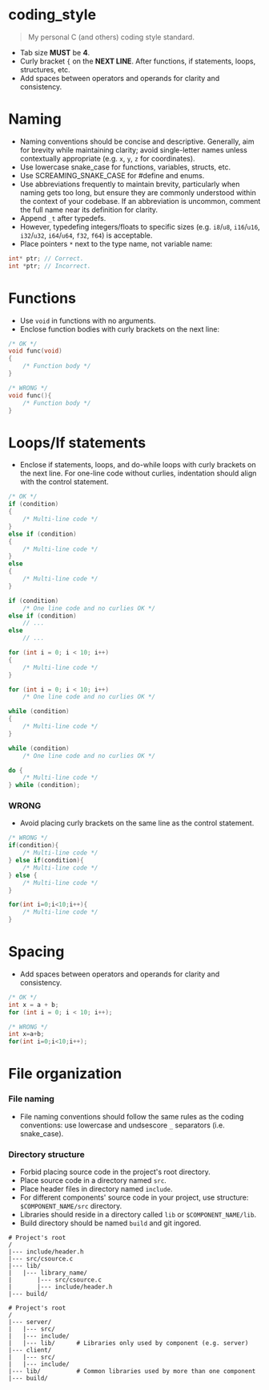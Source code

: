 # coding_style
> My personal C (and others) coding style standard. 

* Tab size **MUST** be **4**.
* Curly bracket `{` on the **NEXT LINE**. After functions, if statements, loops, structures, etc.
* Add spaces between operators and operands for clarity and consistency.

# Naming
* Naming conventions should be concise and descriptive. Generally, aim for brevity while maintaining clarity; avoid single-letter names unless contextually appropriate (e.g. `x`, `y`, `z` for coordinates).
* Use lowercase snake_case for functions, variables, structs, etc.
* Use SCREAMING_SNAKE_CASE for #define and enums.
* Use abbreviations frequently to maintain brevity, particularly when naming gets too long, but ensure they are commonly understood within the context of your codebase. If an abbreviation is uncommon, comment the full name near its definition for clarity.
* Append `_t` after typedefs.
* However, typedefing integers/floats to specific sizes (e.g. `i8`/`u8`, `i16`/`u16`, `i32`/`u32`, `i64`/`u64`, `f32`, `f64`) is acceptable.
* Place pointers `*` next to the type name, not variable name:
```c++
int* ptr; // Correct.
int *ptr; // Incorrect.
```

# Functions
* Use `void` in functions with no arguments.
* Enclose function bodies with curly brackets on the next line:
```c++
/* OK */
void func(void)
{
    /* Function body */
}

/* WRONG */
void func(){
    /* Function body */
}
```

# Loops/If statements
* Enclose if statements, loops, and do-while loops with curly brackets on the next line. For one-line code without curlies, indentation should align with the control statement.
```c++
/* OK */
if (condition)
{
    /* Multi-line code */
}
else if (condition)
{
    /* Multi-line code */
}
else
{
    /* Multi-line code */
}

if (condition)
    /* One line code and no curlies OK */
else if (condition)
    // ...
else
    // ...

for (int i = 0; i < 10; i++)
{
    /* Multi-line code */
}

for (int i = 0; i < 10; i++)
    /* One line code and no curlies OK */

while (condition)
{
    /* Multi-line code */
}

while (condition)
    /* One line code and no curlies OK */

do {
    /* Multi-line code */
} while (condition);
```
### WRONG
* Avoid placing curly brackets on the same line as the control statement.
```c++
/* WRONG */
if(condition){
    /* Multi-line code */
} else if(condition){
    /* Multi-line code */
} else {
    /* Multi-line code */
}

for(int i=0;i<10;i++){
    /* Multi-line code */
}
```
# Spacing
* Add spaces between operators and operands for clarity and consistency.
```c++
/* OK */
int x = a + b;
for (int i = 0; i < 10; i++);

/* WRONG */
int x=a+b;
for(int i=0;i<10;i++);
```

# File organization
### File naming
* File naming conventions should follow the same rules as the coding conventions: use lowercase and undsescore `_` separators (i.e. snake_case).
### Directory structure
* Forbid placing source code in the project's root directory.
* Place source code in a directory named `src`.
* Place header files in directory named `include`.
* For different components' source code in your project, use structure: `$COMPONENT_NAME/src` directory.
* Libraries should reside in a directory called `lib` or `$COMPONENT_NAME/lib`.
* Build directory should be named `build` and git ingored.

```shell
# Project's root
/
|--- include/header.h
|--- src/csource.c
|--- lib/
|   |--- library_name/
|       |--- src/csource.c
|       |--- include/header.h
|--- build/
```
```shell
# Project's root
/
|--- server/
|   |--- src/
|   |--- include/
|   |--- lib/      # Libraries only used by component (e.g. server)
|--- client/
|   |--- src/
|   |--- include/
|--- lib/          # Common libraries used by more than one component
|--- build/
```
